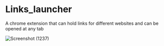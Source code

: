 # Links_launcher
A chrome extension that can hold links for different websites and can be opened at any tab

![Screenshot (1237)](https://user-images.githubusercontent.com/50929557/144247116-766b3d7f-07f8-40f8-b1a7-2762aca33f97.png)
